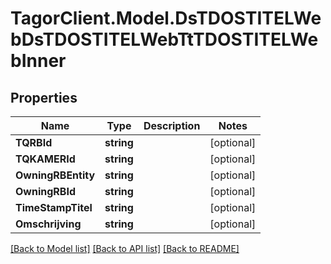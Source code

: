 # TagorClient.Model.DsTDOSTITELWebDsTDOSTITELWebTtTDOSTITELWebInner

## Properties

Name | Type | Description | Notes
------------ | ------------- | ------------- | -------------
**TQRBId** | **string** |  | [optional] 
**TQKAMERId** | **string** |  | [optional] 
**OwningRBEntity** | **string** |  | [optional] 
**OwningRBId** | **string** |  | [optional] 
**TimeStampTitel** | **string** |  | [optional] 
**Omschrijving** | **string** |  | [optional] 

[[Back to Model list]](../README.md#documentation-for-models) [[Back to API list]](../README.md#documentation-for-api-endpoints) [[Back to README]](../README.md)

